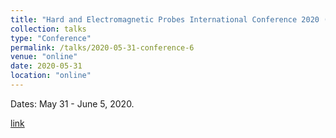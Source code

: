 ```yaml
---
title: "Hard and Electromagnetic Probes International Conference 2020 (virtual)"
collection: talks
type: "Conference"
permalink: /talks/2020-05-31-conference-6
venue: "online"
date: 2020-05-31
location: "online"
---
```


Dates: May 31 - June 5, 2020.

[link](https://indico.cern.ch/event/751767/)
